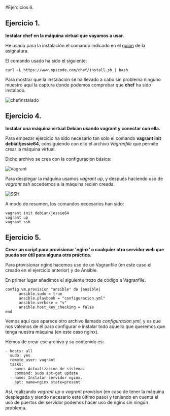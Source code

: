 #Ejercicios 6.

## Ejercicio 1.

**Instalar chef en la máquina virtual que vayamos a usar.**

He usado para la instalación el comando indicado en el [guion](http://jj.github.io/IV/documentos/temas/Gestion_de_configuraciones "guion") de la asignatura.

El comando usado ha sido el siguiente:

~~~
curl -L https://www.opscode.com/chef/install.sh | bash
~~~

Para mostrar que la instalación se ha llevado a cabo sin problema ninguno muestro aquí la captura donde podemos comprobar que **chef** ha sido instalado.

![chefinstalado](http://i345.photobucket.com/albums/p391/maribhez/chef_zpsi0jlfjoo.png "chefinstalado")

## Ejercicio 4.

**Instalar una máquina virtual Debian usando vagrant y conectar con ella.**


Para empezar ejercicio ha sido necesario tan solo el comando **vagrant init debial/jessie64**, consiguiendo con ello el archivo *Vagranfile* que permite crear la máquina virtual.

Dicho archivo se crea con la configuración básica:

![Vagrant](http://i345.photobucket.com/albums/p391/maribhez/vagrantdebian_zpsafzhky5l.png "Vagrant")

Para desplegar la máquina usamos *vagrant up*, y después haciendo uso de *vagrant ssh* accedemos a la máquina recién creada.

![SSH](http://i345.photobucket.com/albums/p391/maribhez/ssh_zpsgfcrox5m.png "SSH")

A modo de resumen, los comandos necesarios han sido:
~~~
vagrant init debian/jessie64
vagrant up
vagrant ssh
~~~

## Ejercicio 5.

**Crear un script para provisionar 'nginx' o cualquier otro servidor web que pueda ser útil para alguna otra práctica.**


Para provisionar nginx hacemos uso de un Vagranfile (en este caso el creado en el ejercicio anterior) y de Ansible.

En primer lugar añadimos el siguiente trozo de código a Vagranfile.

~~~
config.vm.provision "ansible" do |ansible|
      ansible.sudo = true
      ansible.playbook = "configuracion.yml"
      ansible.verbose = "v"
      ansible.host_key_checking = false
end
~~~

Vemos aquí que aparece otro archivo llamado *configuracion.yml*, y es que nos valemos de él para configurar e instalar todo aquello que queremos que tenga nuestra máquina (en este caso nginx).

Hemos de crear ese archivo y su contenido es:

~~~
- hosts: all
  sudo: yes
  remote_user: vagrant
  tasks:
  - name: Actualizacion de sistema.
    command: sudo apt-get update
  - name: Instalar servidor nginx.
    apt: name=nginx state=present
~~~

Así, realizando *vagrant up* o *vagrant provision* (en caso de tener la máquina desplegada y siendo necesario este último paso) y teniendo en cuenta el uso de puertos del servidor podemos hacer uso de nginx sin ningún problema.
